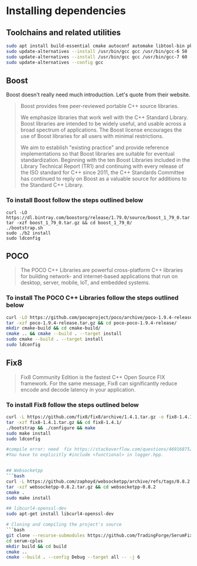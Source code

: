 # Installing dependencies

## Toolchains and related utilities
```bash
sudo apt install build-essential cmake autoconf automake libtool-bin pkg-config zlib1g-dev gcc-6 g++-6
sudo update-alternatives --install /usr/bin/gcc gcc /usr/bin/gcc-6 50 --slave /usr/bin/g++ g++ /usr/bin/g++-6
sudo update-alternatives --install /usr/bin/gcc gcc /usr/bin/gcc-7 60 --slave /usr/bin/g++ g++ /usr/bin/g++-7
sudo update-alternatives --config gcc
```

## Boost
Boost doesn't really need much introduction. Let's quote from their website.
> Boost provides free peer-reviewed portable C++ source libraries.  
>  
> We emphasize libraries that work well with the C++ Standard Library. Boost libraries are intended to be widely useful, and usable across a broad spectrum of applications. The Boost license encourages the use of Boost libraries for all users with minimal restrictions.  
>  
> We aim to establish "existing practice" and provide reference implementations so that Boost libraries are suitable for eventual standardization. Beginning with the ten Boost Libraries included in the Library Technical Report (TR1) and continuing with every release of the ISO standard for C++ since 2011, the C++ Standards Committee has continued to reply on Boost as a valuable source for additions to the Standard C++ Library.

### To install Boost follow the steps outlined below
```BOOST
curl -LO https://dl.bintray.com/boostorg/release/1.79.0/source/boost_1_79_0.tar.gz
tar -xzf boost_1_79_0.tar.gz && cd boost_1_79_0/
./bootstrap.sh
sudo ./b2 install
sudo ldconfig
```

## POCO
> The POCO C++ Libraries are powerful cross-platform C++ libraries for building network- and internet-based applications that run on desktop, server, mobile, IoT, and embedded systems. 

### To install The POCO C++ Libraries follow the steps outlined below
```bash
curl -LO https://github.com/pocoproject/poco/archive/poco-1.9.4-release.tar.gz
tar -xzf poco-1.9.4-release.tar.gz && cd poco-poco-1.9.4-release/
mkdir cmake-build && cd cmake-build/
cmake .. && cmake --build . --target install
sudo cmake --build . --target install
sudo ldconfig
```

## Fix8
> Fix8 Community Edition is the fastest C++ Open Source FIX framework. For the same message, Fix8 can significantly reduce encode and decode latency in your application.

### To install Fix8 follow the steps outlined below
```bash
curl -L https://github.com/fix8/fix8/archive/1.4.1.tar.gz -o fix8-1.4.1.tar.gz
tar -xzf fix8-1.4.1.tar.gz && cd fix8-1.4.1/
./bootstrap && ./configure && make
sudo make install
sudo ldconfig

#compile error: need  fix https://stackoverflow.com/questions/46916875/error-when-building-fix-8
#You have to explicitly #include <functional> in logger.hpp.


## Websocketpp
```bash
curl -L https://github.com/zaphoyd/websocketpp/archive/refs/tags/0.8.2.tar.gz -o websocketpp-0.8.2.tar.gz
tar -xzf websocketpp-0.8.2.tar.gz && cd websocketpp-0.8.2
cmake .
sudo make install

## libcurl4-openssl-dev
sudo apt-get install libcurl4-openssl-dev

# Cloning and compiling the project's source
```bash
git clone --recurse-submodules https://github.com/TradingForge/SerumFixServer.git
cd serum-cplus
mkdir build && cd build
cmake ..
cmake --build . --config Debug --target all -- -j 6
```
